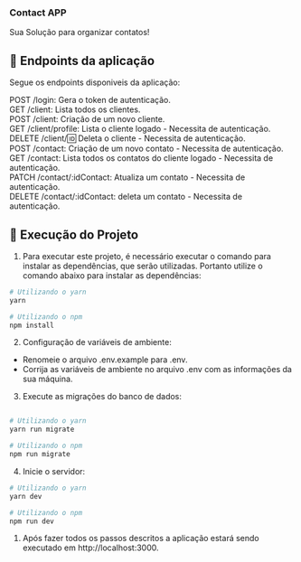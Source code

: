 ### Contact APP

Sua Solução para organizar contatos!

## 🔗 Endpoints da aplicação

Segue os endpoints disponiveis da aplicação:

POST /login: Gera o token de autenticação.\
GET /client: Lista todos os clientes.\
POST /client: Criação de um novo cliente.\
GET /client/profile: Lista o cliente logado - Necessita de autenticação.\
DELETE /client/:id: Deleta o cliente - Necessita de autenticação.\
POST /contact: Criação de um novo contato - Necessita de autenticação.\
GET /contact: Lista todos os contatos do cliente logado - Necessita de autenticação.\
PATCH /contact/:idContact: Atualiza um contato - Necessita de autenticação.\
DELETE /contact/:idContact: deleta um contato - Necessita de autenticação.

## 🔧 Execução do Projeto

1. Para executar este projeto, é necessário executar o comando para instalar as dependências, que serão utilizadas. Portanto utilize o comando abaixo para instalar as dependências:

```bash
# Utilizando o yarn
yarn

# Utilizando o npm
npm install
```

2. Configuração de variáveis de ambiente:

- Renomeie o arquivo .env.example para .env.
- Corrija as variáveis de ambiente no arquivo .env com as informações da sua máquina.

3. Execute as migrações do banco de dados:

```bash

# Utilizando o yarn
yarn run migrate

# Utilizando o npm
npm run migrate
```

4. Inicie o servidor:

```bash
# Utilizando o yarn
yarn dev

# Utilizando o npm
npm run dev
```

1. Após fazer todos os passos descritos a aplicação estará sendo executado em http://localhost:3000.
